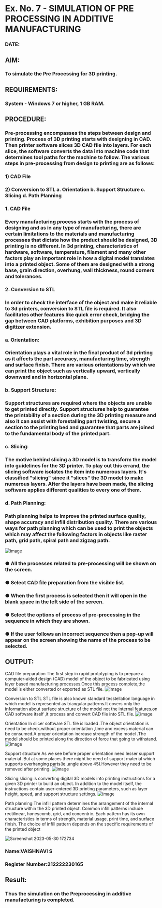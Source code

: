 # Ex. No. 7 - SIMULATION OF PRE PROCESSING IN ADDITIVE MANUFACTURING
### DATE: 
## AIM:
### To simulate the Pre Processing for 3D printing.

## REQUIREMENTS:
### System - Windows 7 or higher, 1 GB RAM.

## PROCEDURE:
### Pre-processing encompasses the steps between design and printing. Process of 3D printing starts with designing in CAD. Then printer software slices 3D CAD file into layers. For each slice, the software converts the data into machine code that determines tool paths for the machine to follow. The various steps in pre-processing from design to printing are as follows:

### 1)	CAD File
### 2)	Conversion to STL a. Orientation b. Support Structure c. Slicing d. Path Planning

### 1. CAD File
### Every manufacturing process starts with the process of designing and as in any type of manufacturing, there are certain limitations to the materials and manufacturing processes that dictate how the product should be designed, 3D printing is no different. In 3d printing, characteristics of hardware, software, temperature, filament and many other factors play an important role in how a digital model translates into a printed object. Some of them are designed with a strong base, grain direction, overhung, wall thickness, round corners and tolerances.

### 2. Conversion to STL
### In order to check the interface of the object and make it reliable to 3d printers, conversion to STL file is required. It also facilitates other features like quick error check, bridging the gap between CAD platforms, exhibition purposes and 3D digitizer extension.

### a. Orientation:
### Orientation plays a vital role in the final product of 3d printing as it affects the part accuracy, manufacturing time, strength and surface finish. There are various orientations by which we can print the object such as vertically upward, vertically downward and in horizontal plane.

### b. Support Structure:
### Support structures are required where the objects are unable to get printed directly. Support structures help to guarantee the printability of a section during the 3D printing measure and also it can assist with forestalling part twisting, secure a section to the printing bed and guarantee that parts are joined to the fundamental body of the printed part.

### c. Slicing:
### The motive behind slicing a 3D model is to transform the model into guidelines for the 3D printer. To play out this errand, the slicing software isolates the item into numerous layers. It's classified "slicing" since it "slices" the 3D model to make numerous layers. After the layers have been made, the slicing software applies different qualities to every one of them.

### d. Path Planning:
### Path planning helps to improve the printed surface quality, shape accuracy and infill distribution quality. There are various ways for path planning which can be used to print the objects which may affect the following factors in objects like raster path, grid path, spiral path and zigzag path.

![image](https://github.com/Sellakumar1987/Ex.-No.-7---SIMULATION-OF-PRE--PROCESSING-IN-ADDITIVE-MANUFACTURING/assets/113594316/baef8515-67d7-4c96-accc-4ee88035c9e7)

### ●	All the processes related to pre-processing will be shown on the screen.
### ●	Select CAD file preparation from the visible list.
### ●	When the first process is selected then it will open in the blank space in the left side of the screen.
### ●	Select the options of process of pre-processing in the sequence in which they are shown.
### ●	If the user follows an incorrect sequence then a pop-up will appear on the screen showing the name of the process to be selected.

## OUTPUT:
CAD file preparation
The first step in rapid prototyping is to prepare a computer-aided design (CAD) model of the object to be fabricated using layer based manufacturing processes.Once this process complete,the model is either converted or exported as STL file.
![image](https://github.com/Vaishnavi-saravanan/Ex.-No.-7---SIMULATION-OF-PRE--PROCESSING-IN-ADDITIVE-MANUFACTURING/assets/118541897/611b98dd-2f98-4318-b85e-90c15e3817bd)

Conversion to STL
STL file is also known standard tesstellation language in which model is represented as triangular patterns.It covers only the information about surface structure of the model not the internal features.on CAD software itself ,it process and convert CAD file into STL file.
![image](https://github.com/Vaishnavi-saravanan/Ex.-No.-7---SIMULATION-OF-PRE--PROCESSING-IN-ADDITIVE-MANUFACTURING/assets/118541897/0c3df073-ca6c-4419-b39e-f2f287dd7e03)

Orientation
In slicer software STL file is loaded .The object orientation is need to be check.without proper orientation ,time and excess material can be consumed.A proper orientation increase strength of the model .The model should be printed along the direction of force that going to withstand.
![image](https://github.com/Vaishnavi-saravanan/Ex.-No.-7---SIMULATION-OF-PRE--PROCESSING-IN-ADDITIVE-MANUFACTURING/assets/118541897/22ab7088-3c04-4ef1-b109-093fe231be74)

Support structure
As we see before proper orientation need lesser support material .But at some places there might be need of support material which supports overhanging parts(ie.,angle above 45).However they need to be removed after printing.
![image](https://github.com/Vaishnavi-saravanan/Ex.-No.-7---SIMULATION-OF-PRE--PROCESSING-IN-ADDITIVE-MANUFACTURING/assets/118541897/01de0f5e-9e6b-4a62-8fbb-982bac75afe4)

Slicing
slicing is converting digital 3D models into printing instructions for a given 3D printer to build an object. In addition to the model itself, the instructions contain user-entered 3D printing parameters, such as layer height, speed, and support structure settings.
![image](https://github.com/Vaishnavi-saravanan/Ex.-No.-7---SIMULATION-OF-PRE--PROCESSING-IN-ADDITIVE-MANUFACTURING/assets/118541897/97d9b592-a4f4-4154-b378-6876518d8183)

Path planning
The infill pattern determines the arrangement of the internal structure within the 3D printed object. Common infill patterns include rectilinear, honeycomb, grid, and concentric. Each pattern has its own characteristics in terms of strength, material usage, print time, and surface finish. The choice of infill pattern depends on the specific requirements of the printed object

![Screenshot 2023-05-30 172734](https://github.com/Vaishnavi-saravanan/Ex.-No.-7---SIMULATION-OF-PRE--PROCESSING-IN-ADDITIVE-MANUFACTURING/assets/118541897/5888b587-5294-4493-9c00-1b00b6c1c07f)

### Name:VAISHNAVI S
### Register Number:212222230165

## Result: 
### Thus the simulation on the Preprocessing in additive manufacturing is completed.
